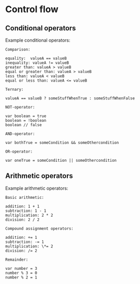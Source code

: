 # Control flow

## Conditional operators

Example conditional operators:

    Comparison:

    equality:  valueA == valueB
    inequality: valueA != valueB
    greater than: valueA > valueB
    equal or greater than: valueA > valueB
    less than: valueA < valueB
    equal or less than: valueA <= valueB

    Ternary:

    valueA == valueB ? someStuffWhenTrue : someStuffWhenFalse

    NOT-operator:

    var boolean = true
    boolean = !boolean
    boolean // false

    AND-operator:

    var bothTrue = someCondition && someOthercondition

    OR-operator:

    var oneTrue = someCondition || someOthercondition



## Arithmetic operators

Example arithmetic operators:

    Basic arithmetic:

    addition: 1 + 1
    subtraction: 1 - 1
    multiplication: 2 * 2
    division: 2 / 2

    Compound assignment operators:

    addition: += 1
    subtraction: -= 1
    multiplication: \*= 2
    division: /= 2

    Remainder:

    var number = 3
    number % 3 = 0
    number % 2 = 1
